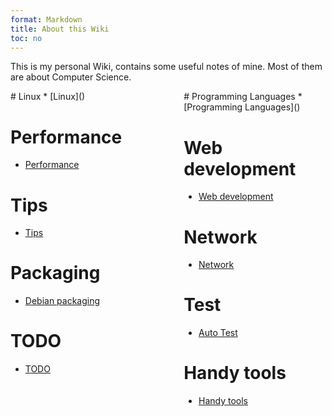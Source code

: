 ```yaml
---
format: Markdown
title: About this Wiki
toc: no
---
```


This is my personal Wiki, contains some useful notes of mine.
Most of them are about Computer Science.

<div style="widty:100%; height:450px;">
<div style="heigh:100px; width:45%; float:left;">
# Linux
* [Linux]()

# Performance
* [Performance]()

# Tips
* [Tips]()

# Packaging
* [Debian packaging]()

# TODO
* [TODO]()
</div>

<div style="heigh:100px; width:45%; float:right;">
# Programming Languages
* [Programming Languages]()

# Web development
* [Web development]()

# Network
* [Network]()

# Test
* [Auto Test]()
 
# Handy tools
* [Handy tools]()
</div>
</div>